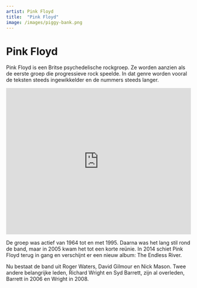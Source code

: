 ```yaml
---
artist: Pink Floyd
title:  "Pink Floyd"
image: /images/piggy-bank.png
---
```


# Pink Floyd

<span class="lead">Pink Floyd is een Britse psychedelische rockgroep. Ze worden aanzien als de eerste groep die progressieve rock speelde. In dat genre worden vooral de teksten steeds ingewikkelder en de nummers steeds langer.</span>

<iframe width="100%" height="400" src="https://www.youtube.com/embed/nVhNCTH8pDs" frameborder="0" allowfullscreen></iframe>De groep was actief van 1964 tot en met 1995. Daarna was het lang stil rond de band, maar in 2005 kwam het tot een korte reünie. In 2014 schiet <span class="engels">Pink Floyd</span> terug in gang en verschijnt er een nieuw album: <span class="engels">The Endless River</span>.Nu bestaat de band uit Roger Waters, David Gilmour en Nick Mason. Twee andere belangrijke leden, Richard Wright en Syd Barrett, zijn al overleden, Barrett in 2006 en Wright in 2008.